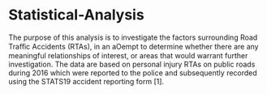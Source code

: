 # Statistical-Analysis
The	purpose	of this analysis is to investigate	the	factors	surrounding	Road	Traﬃc	Accidents	(RTAs),	in	an	aOempt	to	determine	whether there	are	any	meaningful	relationships	of interest, or	areas	that would warrant further investigation. The	data are based on	personal injury	RTAs	on	public	roads	during	2016	which	were	reported	to	the	police	and	subsequently	recorded	using	the	STATS19	accident	reporting	form [1].
